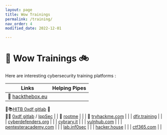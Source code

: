 ```yaml
---
layout: page
title: Wow Trainings
permalink: /training/
nav_order: 4
modified_date: 2022-12-01

---
```


#  👀 Wow Trainings 🚲

Here are interesting cybersecurity training platforms :

| **Links** | **Helping Pipes** |
|---------------|---------------|
| 🧰 [hackthebox.eu](https://hackthebox.eu/) | 
🧰📚[HITB 0xdf gitlab](https://0xdf.gitlab.io/) 🥇 <br/> 
🧰🔴 [0xdf gitlab](https://www.youtube.com/@0xdf/videos) / [IppSec](https://www.youtube.com/channel/UCa6eh7gCkpPo5XXUDfygQQA) |
| 🧰 [rootme](https://hackthebox.eu/) |  |
| 🧰 [tryhackme.com](https://tryhackme.com) | |
| [dfir.training](https://www.dfir.training/training) |  | 
| [cyberdefenders.org](https://cyberdefenders.org/) |  |
| [cybrary.it](https://www.cybrary.it/) |  |
| [vulnhub.com](https://www.vulnhub.com) |  |
| [pentesteracademy.com](https://www.pentesteracademy.com/activedirectorylab) |  |
| [lab.inf0sec](https://lab.inf0sec.) |  |
| [hacker.house](https://hacker.house/training/) |  |
| [ctf365.com](https://ctf365.com/) |  |